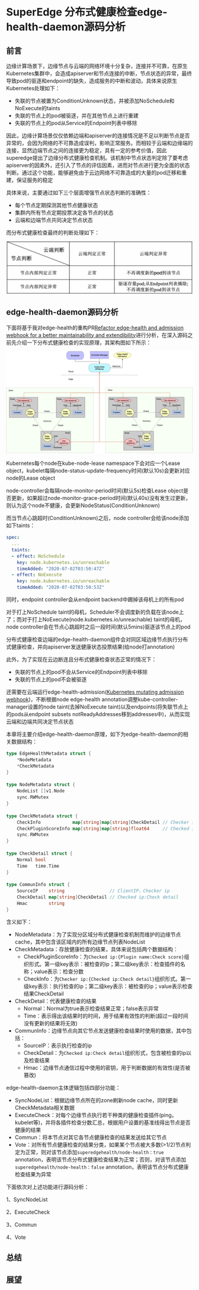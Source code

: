 SuperEdge 分布式健康检查edge-health-daemon源码分析
==============================================

## 前言

边缘计算场景下，边缘节点与云端的网络环境十分复杂，连接并不可靠，在原生Kubernetes集群中，会造成apiserver和节点连接的中断，节点状态的异常，最终导致pod的驱逐和endpoint的缺失，造成服务的中断和波动，具体来说原生Kubernetes处理如下：

* 失联的节点被置为ConditionUnknown状态，并被添加NoSchedule和NoExecute的taints
* 失联的节点上的pod被驱逐，并在其他节点上进行重建
* 失联的节点上的pod从Service的Endpoint列表中移除

因此，边缘计算场景仅仅依赖边端和apiserver的连接情况是不足以判断节点是否异常的，会因为网络的不可靠造成误判，影响正常服务。而相较于云端和边缘端的连接，显然边端节点之间的连接更为稳定，具有一定的参考价值，因此superedge提出了边缘分布式健康检查机制。该机制中节点状态判定除了要考虑apiserver的因素外，还引入了节点的评估因素，进而对节点进行更为全面的状态判断。通过这个功能，能够避免由于云边网络不可靠造成的大量的pod迁移和重建，保证服务的稳定

具体来说，主要通过如下三个层面增强节点状态判断的准确性：

* 每个节点定期探测其他节点健康状态
* 集群内所有节点定期投票决定各节点的状态
* 云端和边端节点共同决定节点状态

而分布式健康检查最终的判断处理如下：

![](images/edge-health-effect.png)

## edge-health-daemon源码分析

下面将基于我对edge-health的重构PR[Refactor edge-health and admission webhook for a better maintainability and extendibility](https://github.com/superedge/superedge/pull/46)进行分析，在深入源码之前先介绍一下分布式健康检查的实现原理，其架构图如下所示：

![](images/edge-health-arch.png)

Kubernetes每个node在kube-node-lease namespace下会对应一个Lease object，kubelet每隔node-status-update-frequency时间(默认10s)会更新对应node的Lease object

node-controller会每隔node-monitor-period时间(默认5s)检查Lease object是否更新，如果超过node-monitor-grace-period时间(默认40s)没有发生过更新，则认为这个node不健康，会更新NodeStatus(ConditionUnknown)

而当节点心跳超时(ConditionUnknown)之后，node controller会给该node添加如下taints：

```yaml
spec:
  ...
  taints:
  - effect: NoSchedule
    key: node.kubernetes.io/unreachable
    timeAdded: "2020-07-02T03:50:47Z"
  - effect: NoExecute
    key: node.kubernetes.io/unreachable
    timeAdded: "2020-07-02T03:50:53Z"
```

同时，endpoint controller会从endpoint backend中踢掉该母机上的所有pod

对于打上NoSchedule taint的母机，Scheduler不会调度新的负载在该node上了；而对于打上NoExecute(node.kubernetes.io/unreachable) taint的母机，node controller会在节点心跳超时之后一段时间(默认5mins)驱逐该节点上的pod

分布式健康检查边端的edge-health-daemon组件会对同区域边缘节点执行分布式健康检查，并向apiserver发送健康状态投票结果(给node打annotation)

此外，为了实现在云边断连且分布式健康检查状态正常的情况下：

* 失联的节点上的pod不会从Service的Endpoint列表中移除
* 失联的节点上的pod不会被驱逐

还需要在云端运行edge-health-admission([Kubernetes mutating admission webhook](https://kubernetes.io/docs/reference/access-authn-authz/admission-controllers/#mutatingadmissionwebhook))，不断根据node edge-health annotation调整kube-controller-manager设置的node taint(去掉NoExecute taint)以及endpoints(将失联节点上的pods从endpoint subsets notReadyAddresses移到addresses中)，从而实现云端和边端共同决定节点状态

本章将主要介绍edge-health-daemon原理，如下为edge-health-daemon的相关数据结构：

```go
type EdgeHealthMetadata struct {
	*NodeMetadata
	*CheckMetadata
}

type NodeMetadata struct {
	NodeList []v1.Node
	sync.RWMutex
}

type CheckMetadata struct {
	CheckInfo            map[string]map[string]CheckDetail // Checker ip:{Checked ip:Check detail}
	CheckPluginScoreInfo map[string]map[string]float64     // Checked ip:{Plugin name:Check score}
	sync.RWMutex
}

type CheckDetail struct {
	Normal bool
	Time   time.Time
}

type CommunInfo struct {
	SourceIP    string                 // ClientIP，Checker ip
	CheckDetail map[string]CheckDetail // Checked ip:Check detail
	Hmac        string
}
```

含义如下：

* NodeMetadata：为了实现分区域分布式健康检查机制而维护的边缘节点cache，其中包含该区域内的所有边缘节点列表NodeList
* CheckMetadata：存放健康检查的结果，具体来说包括两个数据结构：
  * CheckPluginScoreInfo：为`Checked ip:{Plugin name:Check score}`组织形式。第一级key表示：被检查的ip；第二级key表示：检查插件的名称；value表示：检查分数
  * CheckInfo：为`Checker ip:{Checked ip:Check detail}`组织形式。第一级key表示：执行检查的ip；第二级key表示：被检查的ip；value表示检查结果CheckDetail
* CheckDetail：代表健康检查的结果
  * Normal：Normal为true表示检查结果正常；false表示异常
  * Time：表示得出该结果时的时间，用于结果有效性的判断(超过一段时间没有更新的结果将无效)
* CommunInfo：边缘节点向其它节点发送健康检查结果时使用的数据，其中包括：
  * SourceIP：表示执行检查的ip
  * CheckDetail：为`Checked ip:Check detail`组织形式，包含被检查的ip以及检查结果
  * Hmac：边缘节点通信过程中使用的密钥，用于判断数据的有效性(是否被篡改)

edge-health-daemon主体逻辑包括四部分功能：

* SyncNodeList：根据边缘节点所在的zone刷新node cache，同时更新CheckMetadata相关数据
* ExecuteCheck：对每个边缘节点执行若干种类的健康检查插件(ping，kubelet等)，并将各插件检查分数汇总，根据用户设置的基准线得出节点是否健康的结果
* Commun：将本节点对其它各节点健康检查的结果发送给其它节点
* Vote：对所有节点健康检查的结果分类，如果某个节点被大多数(>1/2)节点判定为正常，则对该节点添加`superedgehealth/node-health：true` annotation，表明该节点分布式健康检查结果为正常；否则，对该节点添加`superedgehealth/node-health：false` annotation，表明该节点分布式健康检查结果为异常

下面依次对上述功能进行源码分析：

1、SyncNodeList



2、ExecuteCheck

3、Commun

4、Vote



## 总结

## 展望

